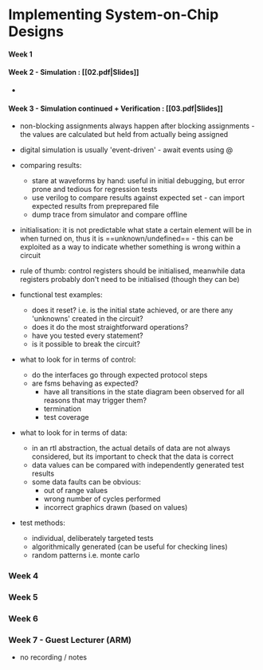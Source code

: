 # Implementing System-on-Chip Designs

#### Week 1

#### Week 2 - Simulation : [[02.pdf|Slides]]
-

#### Week 3 - Simulation continued + Verification : [[03.pdf|Slides]] 
- non-blocking assignments always happen after blocking assignments - the values are calculated but held from actually being assigned
- digital simulation is usually 'event-driven' - await events using @

- comparing results:
	- stare at waveforms by hand: useful in initial debugging, but error prone and tedious for regression tests
	- use verilog to compare results against expected set - can import expected results from preprepared file
	- dump trace from simulator and compare offline
- initialisation: it is not predictable what state a certain element will be in when turned on, thus it is ==unknown/undefined== - this can be exploited as a way to indicate whether something is wrong within a circuit
- rule of thumb: control registers should be initialised, meanwhile data registers probably don't need to be initialised (though they can be)

 - functional test examples:
	 - does it reset? i.e. is the initial state achieved, or are there any 'unknowns' created in the circuit?
	 - does it do the most straightforward operations?
	 - have you tested every statement?
	 - is it possible to break the circuit?
 - what to look for in terms of control:
	 - do the interfaces go through expected protocol steps
	 - are fsms behaving as expected?
		 - have all transitions in the state diagram been observed for all reasons that may trigger them?
		 - termination
		 - test coverage
 - what to look for in terms of data:
	 - in an rtl abstraction, the actual details of data are not always considered, but its important to check that the data is correct
	 - data values can be compared with independently generated test results
	 - some data faults can be obvious:
		 - out of range values
		 - wrong number of cycles performed
		 - incorrect graphics drawn (based on values)
- test methods:
	- individual, deliberately targeted tests
	- algorithmically generated (can be useful for checking lines)
	- random patterns i.e. monte carlo

### Week 4 

### Week 5

### Week 6

### Week 7 - Guest Lecturer (ARM)
- no recording / notes